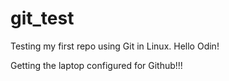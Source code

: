 # git_test
Testing my first repo using Git in Linux.
Hello Odin!

Getting the laptop configured for Github!!!
